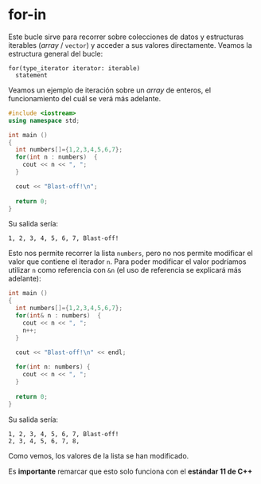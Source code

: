 # for-in

Este bucle sirve para recorrer sobre colecciones de datos y estructuras iterables (_array_ / `vector`) y acceder a sus valores directamente. Veamos la estructura general del bucle:
```
for(type_iterator iterator: iterable)
  statement
```

Veamos un ejemplo de iteración sobre un _array_ de enteros, el funcionamiento del cuál se verá más adelante.

```cpp
#include <iostream>
using namespace std;

int main ()
{
  int numbers[]={1,2,3,4,5,6,7};
  for(int n : numbers)  {
    cout << n << ", ";
  }

  cout << "Blast-off!\n";
  
  return 0;
}
```

Su salida sería:
```
1, 2, 3, 4, 5, 6, 7, Blast-off!
```

Esto nos permite recorrer la lista `numbers`, pero no nos permite modificar el valor que contiene el iterador `n`. Para poder modificar el valor podríamos utilizar `n` como referencia con `&n` (el uso de referencia se explicará más adelante):

```cpp
int main ()
{
  int numbers[]={1,2,3,4,5,6,7};
  for(int& n : numbers)  {
    cout << n << ", ";
    n++;
  }

  cout << "Blast-off!\n" << endl;
  
  for(int n: numbers) {
    cout << n << ", ";
  }
  
  return 0;
}
```

Su salida sería:
```
1, 2, 3, 4, 5, 6, 7, Blast-off!
2, 3, 4, 5, 6, 7, 8, 
```

Como vemos, los valores de la lista se han modificado.

Es **importante** remarcar que esto solo funciona con el **estándar 11 de C++**